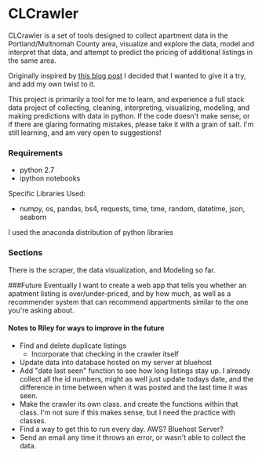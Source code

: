 # CLCrawler

CLCrawler is a set of tools designed to collect apartment data in the Portland/Multnomah County area, visualize and explore the data, model and interpret that data, and attempt to predict the pricing of additional listings in the same area.

Originally inspired by [this blog post](http://www.racketracer.com/2014/12/23/a-week-of-seattles-craigslist-apartment-pricing/) I decided that I wanted to give it a try, and add my own twist to it. 

This project is primarily a tool for me to learn, and experience a full stack data project of collecting, cleaning, interpreting, visualizing, modeling, and making predictions with data in python. If the code doesn't make sense, or if there are glaring formating mistakes, please take it with a grain of salt. I'm still learning, and am very open to suggestions!

### Requirements
* python 2.7
* ipython notebooks

Specific Libraries Used:
* numpy, os, pandas, bs4, requests, time, time, random, datetime, json, seaborn

I used the anaconda distribution of python libraries

### Sections
There is the scraper, the data visualization, and Modeling so far. 

###Future
Eventually I want to create a web app that tells you whether an apatment listing is over/under-priced, and by how much, as well as a recommender system that can recommend appartments similar to the one you're asking about.

#### Notes to Riley for ways to improve in the future

* Find and delete duplicate listings
	* Incorporate that checking in the crawler itself
* Update data into database hosted on my server at bluehost
* Add "date last seen" function to see how long listings stay up. I already collect all the id numbers, might as well just update todays date, and the difference in time between when it was posted and the last time it was seen.
* Make the crawler its own class. and create the functions within that class. I'm not sure if this makes sense, but I need the practice with classes.
* Find a way to get this to run every day. AWS? Bluehost Server?
* Send an email any time it throws an error, or wasn't able to collect the data.
